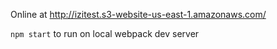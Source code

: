 Online at http://izitest.s3-website-us-east-1.amazonaws.com/

```npm start``` to run on local webpack dev server
